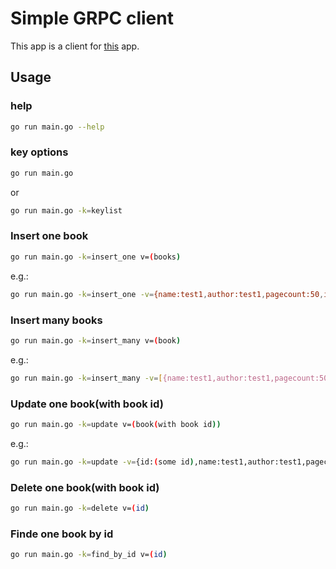 # Simple GRPC client
This app is a client for [this](https://github.com/Ali-Farhadnia/serverGRPC) app.

## Usage
### help
```sh
go run main.go --help
```
### key options
```sh
go run main.go
```

or

```sh
go run main.go -k=keylist
```

### Insert one book
```sh
go run main.go -k=insert_one v=(books)
```

e.g.:

```sh
go run main.go -k=insert_one -v={name:test1,author:test1,pagecount:50,inventory:50}
```

### Insert many books
```sh
go run main.go -k=insert_many v=(book)
```

e.g.:

```sh
go run main.go -k=insert_many -v=[{name:test1,author:test1,pagecount:50,inventory:50}-{name:test2,author:test1,pagecount:50,inventory:50}-{name:test3,author:test1,pagecount:50,inventory:50}]
```

### Update one book(with book id)
```sh
go run main.go -k=update v=(book(with book id))
```

e.g.:

```sh
go run main.go -k=update -v={id:(some id),name:test1,author:test1,pagecount:50,inventory:50}
```

### Delete one book(with book id)
```sh
go run main.go -k=delete v=(id)
```

### Finde one book by id
```sh
go run main.go -k=find_by_id v=(id)
```
